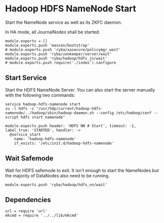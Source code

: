 
# Hadoop HDFS NameNode Start

Start the NameNode service as well as its ZKFC daemon.

In HA mode, all JournalNodes shall be started.

    module.exports = []
    module.exports.push 'masson/bootstrap'
    # module.exports.push 'ryba/xasecure/policymgr_wait'
    module.exports.push 'ryba/zookeeper/server/wait'
    module.exports.push 'ryba/hadoop/hdfs_jn/wait'
    # module.exports.push require('./index').configure

## Start Service

Start the HDFS NameNode Server. You can also start the server manually with the
following two commands:

```
service hadoop-hdfs-namenode start
su -l hdfs -c "/usr/hdp/current/hadoop-hdfs-namenode/../hadoop/sbin/hadoop-daemon.sh --config /etc/hadoop/conf --script hdfs start namenode"
```

    module.exports.push header: 'HDFS NN # Start', timeout: -1, label_true: 'STARTED', handler: ->
      @service_start
        name: 'hadoop-hdfs-namenode'
        if_exists: '/etc/init.d/hadoop-hdfs-namenode'

## Wait Safemode

Wait for HDFS safemode to exit. It isn't enough to start the NameNodes but the
majority of DataNodes also need to be running.

    module.exports.push 'ryba/hadoop/hdfs_nn/wait'


## Dependencies

    url = require 'url'
    mkcmd = require '../../lib/mkcmd'
